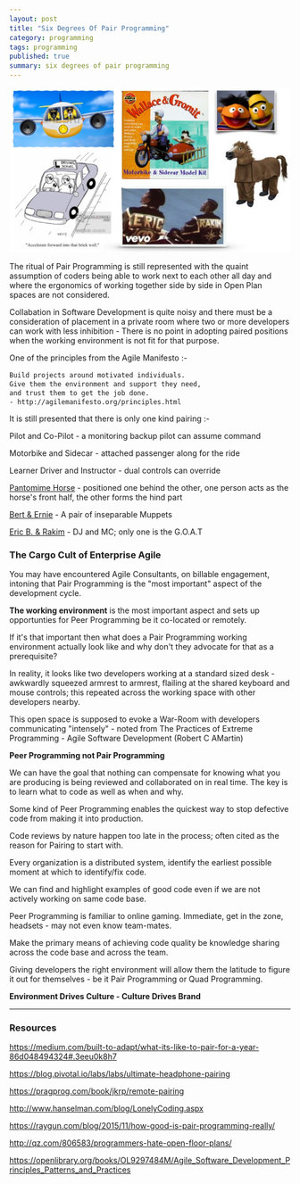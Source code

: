 ```yaml
---
layout: post
title: "Six Degrees Of Pair Programming"
category: programming
tags: programming
published: true
summary: six degrees of pair programming
---
```


![6DOfPP](/public/6dofpp.jpg)

The ritual of Pair Programming is still represented with the quaint assumption of coders being able to work next to each other all day and where the ergonomics of working together side by side in Open Plan spaces are not considered.

Collabation in Software Development is quite noisy and there must be a consideration of placement in a private room where two or more developers can work with less inhibition - There is no point in adopting paired positions when the working environment is not fit for that purpose.

One of the principles from the Agile Manifesto :-

```
Build projects around motivated individuals. 
Give them the environment and support they need,
and trust them to get the job done.
- http://agilemanifesto.org/principles.html
```
It is still presented that there is only one kind pairing :- 

Pilot and Co-Pilot - a monitoring backup pilot can assume command

Motorbike and Sidecar - attached passenger along for the ride 

Learner Driver and Instructor - dual controls can override 

[Pantomime Horse](https://en.wikipedia.org/wiki/Pantomime_horse) - positioned one behind the other, one person acts as the horse's front half, the other forms the hind part

[Bert & Ernie](https://en.wikipedia.org/wiki/Bert_and_Ernie) -  A pair of inseparable Muppets 

[Eric B. & Rakim](https://en.wikipedia.org/wiki/Eric_B._%26_Rakim) - DJ and MC; only one is the G.O.A.T

### The Cargo Cult of Enterprise Agile

You may have encountered Agile Consultants, on billable engagement, intoning that Pair Programming is the "most important" aspect of the development cycle.

**The working environment** is the most important aspect and sets up opportunties for Peer Programming be it co-located or remotely.

If it's that important then what does a Pair Programming working environment actually look like and why don't they advocate for that as a prerequisite?

In reality, it looks like two developers working at a standard sized desk - awkwardly squeezed armrest to armrest, flailing at the shared keyboard and mouse controls; this repeated across the working space with other developers nearby.

This open space is supposed to evoke a War-Room with developers communicating "intensely" -
noted from The Practices of Extreme Programming - Agile Software Development (Robert C AMartin)

**Peer Programming not Pair Programming**

We can have the goal that nothing can compensate for knowing what you are producing is being reviewed and collaborated on in real time. The key is to learn what to code as well as when and why.

Some kind of Peer Programming enables the quickest way to stop defective code from making it into production.

Code reviews by nature happen too late in the process; often cited as the reason for Pairing to start with.

Every organization is a distributed system, identify the earliest possible moment at which to identify/fix code.

We can find and highlight examples of good code even if we are not actively working on same code base.

Peer Programming is familiar to online gaming. Immediate, get in the zone, headsets - may not even know team-mates.

Make the primary means of achieving code quality be knowledge sharing across the code base and across the team.

Giving developers the right environment will allow them the latitude to figure it out for themselves - be it Pair Programming or Quad Programming.

**Environment Drives Culture - Culture Drives Brand**

---

### Resources

<https://medium.com/built-to-adapt/what-its-like-to-pair-for-a-year-86d048494324#.3eeu0k8h7>

<https://blog.pivotal.io/labs/labs/ultimate-headphone-pairing>

<https://pragprog.com/book/jkrp/remote-pairing>

<http://www.hanselman.com/blog/LonelyCoding.aspx>

<https://raygun.com/blog/2015/11/how-good-is-pair-programming-really/>

<http://qz.com/806583/programmers-hate-open-floor-plans/>

<https://openlibrary.org/books/OL9297484M/Agile_Software_Development_Principles_Patterns_and_Practices>
